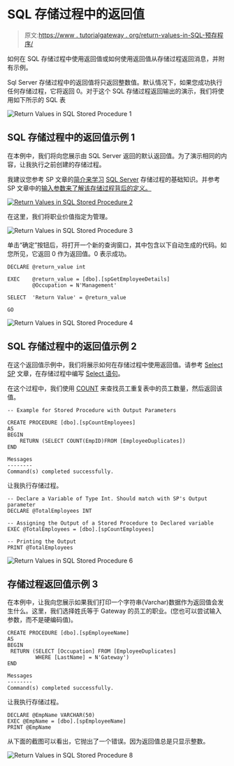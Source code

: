 # SQL 存储过程中的返回值

> 原文:[https://www . tutorialgateway . org/return-values-in-SQL-预存程序/](https://www.tutorialgateway.org/return-values-in-sql-stored-procedure/)

如何在 SQL 存储过程中使用返回值或如何使用返回值从存储过程返回消息，并附有示例。

Sql Server 存储过程中的返回值将只返回整数值。默认情况下，如果您成功执行任何存储过程，它将返回 0。对于这个 SQL 存储过程返回输出的演示，我们将使用如下所示的 SQL 表

![Return Values in SQL Stored Procedure 1](img/5845e11216199f0a8ba5c06f1a0f86ca.png)

## SQL 存储过程中的返回值示例 1

在本例中，我们将向您展示由 SQL Server 返回的默认返回值。为了演示相同的内容，让我执行之前创建的存储过程。

我建议您参考 SP 文章的[简介来学习](https://www.tutorialgateway.org/stored-procedures-in-sql/) [SQL Server](https://www.tutorialgateway.org/sql/) 存储过程的基础知识。并参考 SP 文章中的[输入参数来了解该存储过程背后的定义。](https://www.tutorialgateway.org/input-parameters-in-sql-stored-procedure/)

[![Return Values in SQL Stored Procedure 2](img/b3788e65c7c712a35f8c42dd7b1bf905.png)](https://www.tutorialgateway.org/input-parameters-in-sql-stored-procedure/)

在这里，我们将职业价值指定为管理。

![Return Values in SQL Stored Procedure 3](img/75852951c7315c7356189bff97d92745.png)

单击“确定”按钮后，将打开一个新的查询窗口，其中包含以下自动生成的代码。如您所见，它返回 0 作为返回值。0 表示成功。

```
DECLARE	@return_value int

EXEC	@return_value = [dbo].[spGetEmployeeDetails]
		@Occupation = N'Management'

SELECT	'Return Value' = @return_value

GO
```

![Return Values in SQL Stored Procedure 4](img/4084a2e1bc9237d4cbafefd06d714788.png)

## SQL 存储过程中的返回值示例 2

在这个返回值示例中，我们将展示如何在存储过程中使用返回值。请参考 [Select SP](https://www.tutorialgateway.org/select-stored-procedure-in-sql-server/) 文章，在存储过程中编写 [Select 语句](https://www.tutorialgateway.org/sql-select-statement/)。

在这个过程中，我们使用 [COUNT](https://www.tutorialgateway.org/sql-count-function/) 来查找员工重复表中的员工数量，然后返回该值。

```
-- Example for Stored Procedure with Output Parameters

CREATE PROCEDURE [dbo].[spCountEmployees]
AS
BEGIN
	RETURN (SELECT COUNT(EmpID)FROM [EmployeeDuplicates])
END

```

```
Messages
--------
Command(s) completed successfully.
```

让我执行存储过程。

```
-- Declare a Variable of Type Int. Should match with SP's Output parameter
DECLARE	@TotalEmployees INT 

-- Assigning the Output of a Stored Procedure to Declared variable
EXEC @TotalEmployees = [dbo].[spCountEmployees]

-- Printing the Output
PRINT @TotalEmployees
```

![Return Values in SQL Stored Procedure 6](img/3ca5c8fc815061a64d38d8bc237d4020.png)

## 存储过程返回值示例 3

在本例中，让我向您展示如果我们打印一个字符串(Varchar)数据作为返回值会发生什么。这里，我们选择姓氏等于 Gateway 的员工的职业。(您也可以尝试输入参数，而不是硬编码值)。

```
CREATE PROCEDURE [dbo].[spEmployeeName]
AS
BEGIN
 RETURN (SELECT [Occupation] FROM [EmployeeDuplicates]
         WHERE [LastName] = N'Gateway')
END
```

```
Messages
--------
Command(s) completed successfully.
```

让我执行存储过程。

```
DECLARE	@EmpName VARCHAR(50) 
EXEC @EmpName = [dbo].[spEmployeeName]
PRINT @EmpName
```

从下面的截图可以看出，它抛出了一个错误。因为返回值总是只显示整数。

![Return Values in SQL Stored Procedure 8](img/2e292d896c1d71d610a8e0a89bb77101.png)